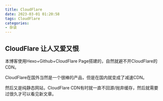 ```yaml
---
title: CloudFlare
date: 2023-03-01 01:20:58
tags: CloudFlare
categories:
- 杂谈 
---
```


## CloudFlare 让人又爱又恨<img src="https://gitlab.pysio.online/Pysio/Picture-host/-/raw/main/pictures/2023/02/27_22_4_43_330px-Cloudflare_logo.svg.png" style="zoom: 25%;" />

本博客使用Hexo+Github+CloudFlare Page搭建的，自然就避不开CloudFlare的CDN。

CloudFlare在国外当然是一个很棒的产品，但是在国内就变成了减速CDN。

然后又是纯静态网站，CloudFlare CDN有时就一直不回源/抛弃缓存，然后就需要过很久才可以看见新文章。
